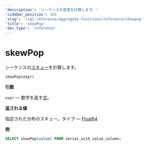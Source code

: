 ```yaml
---
'description': 'シーケンスの歪度を計算します。'
'sidebar_position': 185
'slug': '/sql-reference/aggregate-functions/reference/skewpop'
'title': 'skewPop'
'doc_type': 'reference'
---
```



# skewPop

シーケンスの[スキュー](https://en.wikipedia.org/wiki/Skewness)を計算します。

```sql
skewPop(expr)
```

**引数**

`expr` — 数字を返す[式](/sql-reference/syntax#expressions)。

**返される値**

指定された分布のスキュー。タイプ — [Float64](../../../sql-reference/data-types/float.md)

**例**

```sql
SELECT skewPop(value) FROM series_with_value_column;
```
